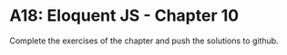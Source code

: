 # A18: Eloquent JS - Chapter 10

Complete the exercises of the chapter and push the solutions to github.
